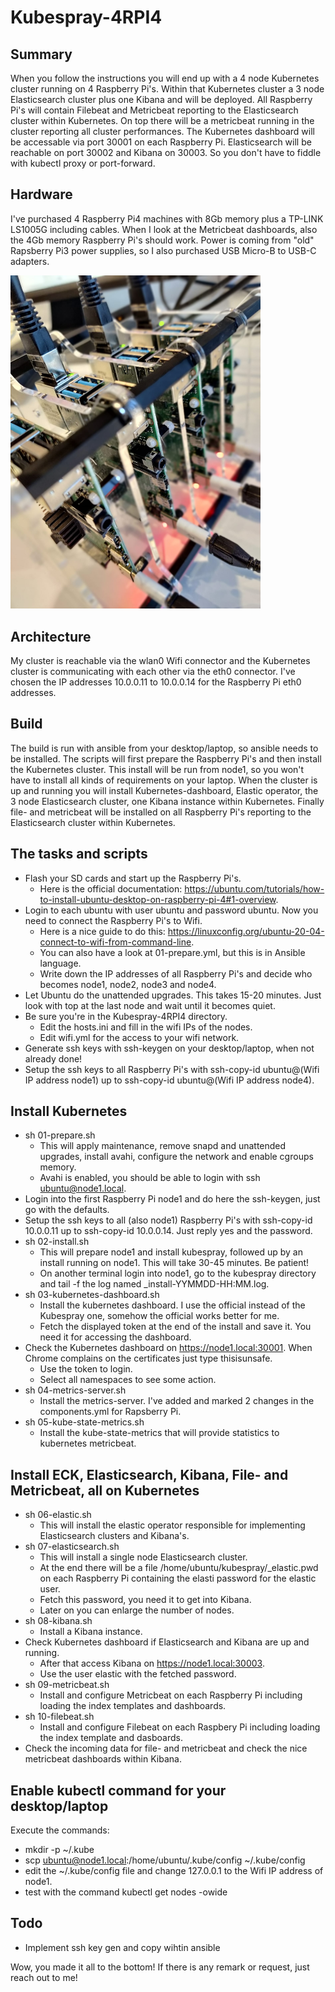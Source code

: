 # Kubespray-4RPI4

## Summary
When you follow the instructions you will end up with a 4 node Kubernetes cluster running on 4 Raspberry Pi's. Within that Kubernetes cluster a 3 node Elasticsearch cluster plus one Kibana and will be deployed. All Raspberry Pi's will contain Filebeat and Metricbeat reporting to the Elasticsearch cluster within Kubernetes. On top there will be a metricbeat running in the cluster reporting all cluster performances.
The Kubernetes dashboard will be accessable via port 30001 on each Raspberry Pi. Elasticsearch will be reachable on port 30002 and Kibana on 30003. So you don't have to fiddle with kubectl proxy or port-forward.

## Hardware
I've purchased 4 Raspberry Pi4 machines with 8Gb memory plus a TP-LINK LS1005G including cables. When I look at the Metricbeat dashboards, also the 4Gb memory Raspberry Pi's should work. Power is coming from "old" Rapsberry Pi3 power supplies, so I also purchased USB Micro-B to USB-C adapters.

<img src="https://github.com/bpcvdhelm/Kubespray-4RPI4/blob/main/RpiCluster.jpeg" width="400">

## Architecture
My cluster is reachable via the wlan0 Wifi connector and the Kubernetes cluster is communicating with each other via the eth0 connector. I've chosen the IP addresses 10.0.0.11 to 10.0.0.14 for the Raspberry Pi eth0 addresses.

## Build
The build is run with ansible from your desktop/laptop, so ansible needs to be installed. The scripts will first prepare the Raspberry Pi's and then install the Kubernetes cluster. This install will be run from node1, so you won't have to install all kinds of requirements on your laptop. When the cluster is up and running you will install Kubernetes-dashboard, Elastic operator, the 3 node Elasticsearch cluster, one Kibana instance within Kubernetes. Finally file- and metricbeat will be installed on all Raspberry Pi's reporting to the Elasticsearch cluster within Kubernetes.

## The tasks and scripts
- Flash your SD cards and start up the Raspberry Pi's. 
  - Here is the official documentation: https://ubuntu.com/tutorials/how-to-install-ubuntu-desktop-on-raspberry-pi-4#1-overview.
- Login to each ubuntu with user ubuntu and password ubuntu. Now you need to connect the Raspberry Pi's to Wifi.
  - Here is a nice guide to do this: https://linuxconfig.org/ubuntu-20-04-connect-to-wifi-from-command-line.
  - You can also have a look at 01-prepare.yml, but this is in Ansible language.
  - Write down the IP addresses of all Raspberry Pi's and decide who becomes node1, node2, node3 and node4.
- Let Ubuntu do the unattended upgrades. This takes 15-20 minutes. Just look with top at the last node and wait until it becomes quiet.
- Be sure you're in the Kubespray-4RPI4 directory.
  - Edit the hosts.ini and fill in the wifi IPs of the nodes.
  - Edit wifi.yml for the access to your wifi network.
- Generate ssh keys with ssh-keygen on your desktop/laptop, when not already done!
- Setup the ssh keys to all Raspberry Pi's with ssh-copy-id ubuntu@(Wifi IP address node1) up to ssh-copy-id ubuntu@(Wifi IP address node4).

## Install Kubernetes
- sh 01-prepare.sh
  - This will apply maintenance, remove snapd and unattended upgrades, install avahi, configure the network and enable cgroups memory.
  - Avahi is enabled, you should be able to login with ssh ubuntu@node1.local.
- Login into the first Raspberry Pi node1 and do here the ssh-keygen, just go with the defaults.
- Setup the ssh keys to all (also node1) Raspberry Pi's with ssh-copy-id 10.0.0.11 up to ssh-copy-id 10.0.0.14. Just reply yes and the password.
- sh 02-install.sh
  - This will prepare node1 and install kubespray, followed up by an install running on node1. This will take 30-45 minutes. Be patient!
  - On another terminal login into node1, go to the kubespray directory and tail -f the log named _install-YYMMDD-HH:MM.log.
- sh 03-kubernetes-dashboard.sh
  - Install the kubernetes dashboard. I use the official instead of the Kubespray one, somehow the official works better for me.
  - Fetch the displayed token at the end of the install and save it. You need it for accessing the dashboard.
- Check the Kubernetes dashboard on https://node1.local:30001. When Chrome complains on the certificates just type thisisunsafe. 
  - Use the token to login.
  - Select all namespaces to see some action.
- sh 04-metrics-server.sh
  - Install the metrics-server. I've added and marked 2 changes in the components.yml for Rapsberry Pi.
- sh 05-kube-state-metrics.sh
  - Install the kube-state-metrics that will provide statistics to kubernetes metricbeat.

## Install ECK, Elasticsearch, Kibana, File- and Metricbeat, all on Kubernetes
- sh 06-elastic.sh
  - This will install the elastic operator responsible for implementing Elasticsearch clusters and Kibana's.
- sh 07-elasticsearch.sh
  - This will install a single node Elasticsearch cluster.
  - At the end there will be a file /home/ubuntu/kubespray/_elastic.pwd on each Raspberry Pi containing the elasti password for the elastic user.
  - Fetch this password, you need it to get into Kibana.
  - Later on you can enlarge the number of nodes.
- sh 08-kibana.sh
  - Install a Kibana instance.
- Check Kubernetes dashboard if Elasticsearch and Kibana are up and running. 
  - After that access Kibana on https://node1.local:30003.
  - Use the user elastic with the fetched password.
- sh 09-metricbeat.sh
  - Install and configure Metricbeat on each Raspberry Pi including loading the index templates and dashboards.
- sh 10-filebeat.sh
  - Install and configure Filebeat on each Raspbery Pi including loading the index template and dasboards.
- Check the incoming data for file- and metricbeat and check the nice metricbeat dashboards within Kibana.

## Enable kubectl command for your desktop/laptop
Execute the commands:
- mkdir -p ~/.kube
- scp ubuntu@node1.local:/home/ubuntu/.kube/config ~/.kube/config
- edit the ~/.kube/config file and change 127.0.0.1 to the Wifi IP address of node1.
- test with the command kubectl get nodes -owide

## Todo
- Implement ssh key gen and copy wihtin ansible

Wow, you made it all to the bottom! If there is any remark or request, just reach out to me!
